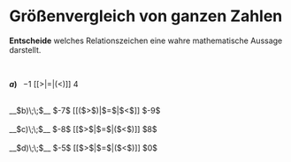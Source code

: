 <!--
version:  0.0.1

language: de

@style
input {
    text-align: center;
}

.flex-container {
    display: flex;
    flex-wrap: wrap;
    align-items: stretch;
    gap: 20px;
}

.flex-child {
    flex: 1;
    min-width: 350px;
    margin-right: 20px;
}

@media (max-width: 400px) {
    .flex-child {
        flex: 100%;
        margin-right: 0;
    }
}
@end

formula: \carry   \textcolor{red}{\scriptsize #1}
formula: \digit   \rlap{\carry{#1}}\phantom{#2}#2
formula: \permil  \text{‰}

import: https://raw.githubusercontent.com/LiaTemplates/Tikz-Jax/main/README.md

script: https://cdn.jsdelivr.net/gh/LiaTemplates/Tikz-Jax@main/dist/index.js


tags: Negative Zahlen, Zahlenverständnis, sehr leicht, sehr niedrig, Angeben

comment: Welche Zahl ist größer? Gib es an.

author: Martin Lommatzsch

-->




# Größenvergleich von ganzen Zahlen

**Entscheide** welches Relationszeichen eine wahre mathematische Aussage darstellt.

<br>
<section class="flex-container">
<div class="flex-child">

__$a)\;\;$__ $-1$ [[$>$|$=$|($<$)]] $4$ 
<br>
</div>
<div class="flex-child">
<br>
__$b)\;\;$__ $-7$ [[($>$)|$=$|$<$]] $-9$ 
<br>
</div>
<div class="flex-child">
<br>
__$c)\;\;$__ $-8$ [[$>$|$=$|($<$)]] $8$ 
<br>
</div>
<div class="flex-child">
<br>
__$d)\;\;$__ $-5$ [[$>$|$=$|($<$)]] $0$ 

</div>
</section>
<br>
<br>
<br>
<br>

